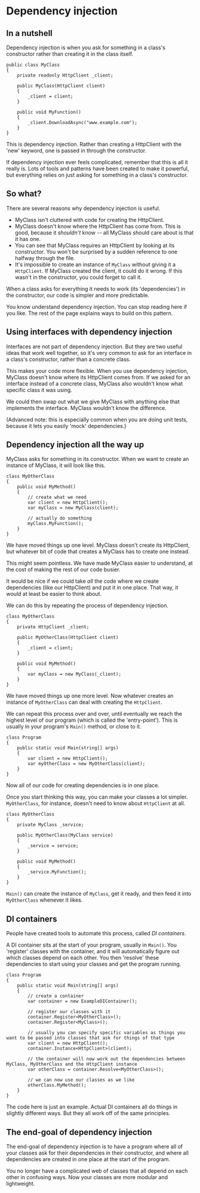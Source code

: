 # Dependency injection

## In a nutshell

Dependency injection is when you ask for something in a class's constructor rather than creating it in the class itself.

```
public class MyClass
{
	private readonly HttpClient _client;

	public MyClass(HttpClient client)
	{
		_client = client;
	}

	public void MyFunction()
	{
		_client.DownloadAsync("www.example.com");
	}
}
```

This is dependency injection. Rather than creating a HttpClient with the 'new' keyword, one is passed in through the constructor.

If dependency injection ever feels complicated, remember that this is all it really is. Lots of tools and patterns have been created to make it powerful, but everything relies on just asking for something in a class's constructor.

## So what?

There are several reasons why dependency injection is useful.

* MyClass isn't cluttered with code for creating the HttpClient.
* MyClass doesn't know where the HttpClient has come from. This is good, because it *shouldn't* know -- all MyClass should care about is that it has one.
* You can see that MyClass requires an HttpClient by looking at its constructor. You won't be surprised by a sudden reference to one halfway through the file.
* It's impossible to create an instance of `MyClass` without giving it a `HttpClient`. If MyClass created the client, it could do it wrong. If this wasn't in the constructor, you could forget to call it. 

When a class asks for everything it needs to work (its 'dependencies') in the constructor, our code is simpler and more predictable.

You know understand dependency injection. You can stop reading here if you like. The rest of the page explains ways to build on this pattern.

## Using interfaces with dependency injection
Interfaces are not part of dependency injection. But they are two useful ideas that work well together, so it's very common to ask for an interface in a class's constructor, rather than a concrete class.

This makes your code more flexible. When you use dependency injection, MyClass doesn't know where its HttpClient comes from. If we asked for an interface instead of a concrete class, MyClass also wouldn't know what specific class it was using.

We could then swap out what we give MyClass with anything else that implements the interface. MyClass wouldn't know the difference.

(Advanced note: this is especially common when you are doing unit tests, because it lets you easily 'mock' dependencies.)

## Dependency injection all the way up

MyClass asks for something in its constructor. When we want to create an instance of MyClass, it will look like this.

```
class MyOtherClass
{
	public void MyMethod()
	{
		// create what we need
		var client = new HttpClient();
		var myClass = new MyClass(client);

		// actually do something
		myClass.MyFunction();
	}
}
```

We have moved things up one level. MyClass doesn't create its HttpClient, but whatever bit of code that creates a MyClass has to create one instead.

This might seem pointless. We have made MyClass easier to understand, at the cost of making the rest of our code busier. 

It would be nice if we could take *all* the code where we create dependencies (like our HttpClient) and put it in one place. That way, it would at least be easier to think about.

We can do this by repeating the process of dependency injection.

```
class MyOtherClass
{
	private HttpClient _client;

	public MyOtherClass(HttpClient client)
	{
		_client = client;
	}

	public void MyMethod()
	{
		var myClass = new MyClass(_client);
	}
}
```

We have moved things up one more level. Now whatever creates an instance of `MyOtherClass` can deal with creating the `HttpClient`.

We can repeat this process over and over, until eventually we reach the highest level of our program (which is called the 'entry-point'). This is usually in your program's `Main()` method, or close to it.

```
class Program
{
	public static void Main(string[] args)
	{
		var client = new HttpClient();
		var myOtherClass = new MyOtherClass(client);
	}
}
```

Now all of our code for creating dependencies is in one place.

Once you start thinking this way, you can make your classes a lot simpler. `MyOtherClass`, for instance, doesn't need to know about `HttpClient` at all.

```
class MyOtherClass
{
	private MyClass _service;

	public MyOtherClass(MyClass service)
	{
		_service = service;
	}

	public void MyMethod()
	{
		_service.MyFunction();
	}
}
```

`Main()` can create the instance of `MyClass`, get it ready, and then feed it into `MyOtherClass` whenever it likes.

## DI containers

People have created tools to automate this process, called *DI containers*.

A DI container sits at the start of your program, usually in `Main()`. You 'register' classes with the container, and it will automatically figure out which classes depend on each other. You then 'resolve' these dependencies to start using your classes and get the program running.

```
class Program
{
	public static void Main(string[] args)
	{
		// create a container
		var container = new ExampleDIContainer();

		// register our classes with it
		container.Register<MyOtherClass>();
		container.Register<MyClass>();

		// usually you can specify specific variables as things you want to be passed into classes that ask for things of that type
		var client = new HttpClient();
		container.Instance<HttpClient>(client);

		// the container will now work out the dependencies between MyClass, MyOtherClass and the HttpClient instance
		var otherClass = container.Resolve<MyOtherClass>();

		// we can now use our classes as we like
		otherClass.MyMethod();
	}
}
```

The code here is just an example. Actual DI containers all do things in slightly different ways. But they all work off of the same principles.

## The end-goal of dependency injection

The end-goal of dependency injection is to have a program where all of your classes ask for their dependencies in their constructor, and where all dependencies are created in one place at the start of the program.

You no longer have a complicated web of classes that all depend on each other in confusing ways. Now your classes are more modular and lightweight.